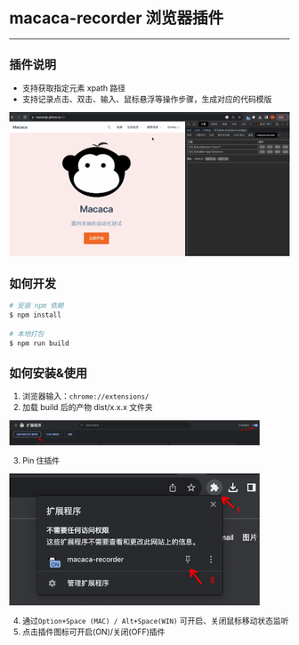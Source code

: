 # macaca-recorder 浏览器插件

---

## 插件说明

- 支持获取指定元素 xpath 路径
- 支持记录点击、双击、输入、鼠标悬浮等操作步骤，生成对应的代码模版

<p align="left">
  <img
    alt="logo"
    src="./resources/demo.gif"
    width="600"
  />
</p>

## 如何开发

```bash
# 安装 npm 依赖
$ npm install

# 本地打包
$ npm run build
```

## 如何安装&使用

1. 浏览器输入：`chrome://extensions/` 
2. 加载 build 后的产物 dist/x.x.x 文件夹

<p align="left">
  <img
    alt="logo"
    src="./resources/dev-1.png"
    width="450"
  />
</p>



3. Pin 住插件

<p align="left">
  <img
    alt="logo"
    src="./resources/dev-2.png"
    width="450"
  />
</p>


4. 通过`Option+Space (MAC) / Alt+Space(WIN)` 可开启、关闭鼠标移动状态监听
5. 点击插件图标可开启(ON)/关闭(OFF)插件
